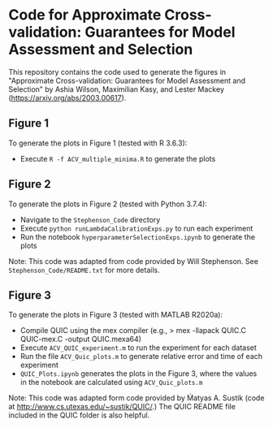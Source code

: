 # Code for Approximate Cross-validation: Guarantees for Model Assessment and Selection

This repository contains the code used to generate the figures in "Approximate Cross-validation: Guarantees for Model Assessment and Selection" by Ashia Wilson, Maximilian Kasy, and Lester Mackey (https://arxiv.org/abs/2003.00617).

## Figure 1

To generate the plots in Figure 1 (tested with R 3.6.3):

* Execute `R -f ACV_multiple_minima.R` to generate the plots

## Figure 2

To generate the plots in Figure 2 (tested with Python 3.7.4):

* Navigate to the `Stephenson_Code` directory
* Execute `python runLambdaCalibrationExps.py` to run each experiment
* Run the notebook `hyperparameterSelectionExps.ipynb` to generate the plots

Note: This code was adapted from code provided by Will Stephenson. See `Stephenson_Code/README.txt` for more details.

## Figure 3

To generate the plots in Figure 3 (tested with MATLAB R2020a):

* Compile QUIC using the mex compiler (e.g., > mex -llapack QUIC.C QUIC-mex.C -output QUIC.mexa64)
* Execute `ACV_QUIC_experiment.m` to run the experiment for each dataset
* Run the file `ACV_Quic_plots.m` to generate relative error and time of each experiment
* `QUIC_Plots.ipynb` generates the plots in the Figure 3, where the values in the notebook are calculated using `ACV_Quic_plots.m`

Note: This code was adapted form code provided by Ḿatyas A. Sustik (code at http://www.cs.utexas.edu/~sustik/QUIC/.) The QUIC README file included in the QUIC folder is also helpful.
